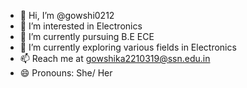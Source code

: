 - 👋 Hi, I’m @gowshi0212
- 👀 I’m interested in Electronics
- 🌱 I’m currently pursuing B.E ECE
- 🌱 I’m currently exploring various fields in Electronics
- 📫 Reach me at gowshika2210319@ssn.edu.in
- 😄 Pronouns: She/ Her


<!---
gowshi0212/gowshi0212 is a ✨ special ✨ repository because its `README.md` (this file) appears on your GitHub profile.
You can click the Preview link to take a look at your changes.
--->
